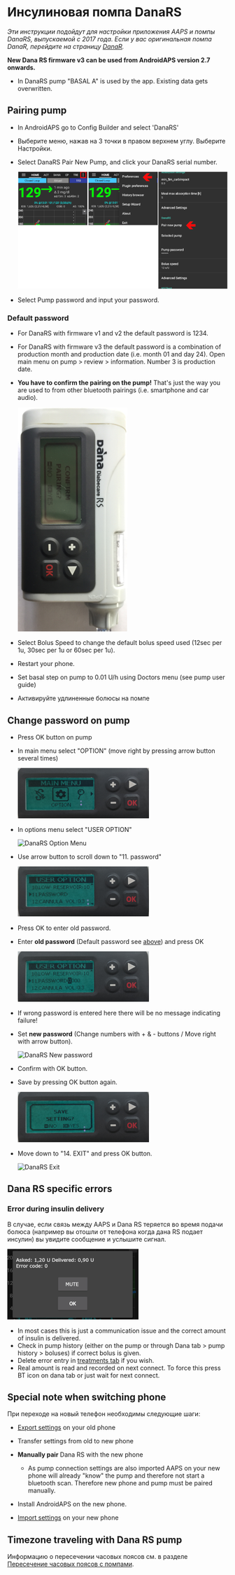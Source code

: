 # Инсулиновая помпа DanaRS

*Эти инструкции подойдут для настройки приложения AAPS и помпы DanaRS, выпускаемой с 2017 года. Если у вас оригинальная помпа DanaR, перейдите на страницу [DanaR](./DanaR-Insulin-Pump).*

**New Dana RS firmware v3 can be used from AndroidAPS version 2.7 onwards.**

* In DanaRS pump "BASAL A" is used by the app. Existing data gets overwritten.

## Pairing pump

* In AndroidAPS go to Config Builder and select 'DanaRS'

* Выберите меню, нажав на 3 точки в правом верхнем углу. Выберите Настройки.

* Select DanaRS Pair New Pump, and click your DanaRS serial number.
    
    ![AAPS pair Dana RS](../images/AAPS_DanaRSPairing.png)

* Select Pump password and input your password.

### Default password

* For DanaRS with firmware v1 and v2 the default password is 1234.
* For DanaRS with firmware v3 the default password is a combination of production month and production date (i.e. month 01 and day 24). Open main menu on pump > review > information. Number 3 is production date.

* **You have to confirm the pairing on the pump!** That's just the way you are used to from other bluetooth pairings (i.e. smartphone and car audio).
    
    ![Dana RS confirmation pairing](../images/DanaRS_Pairing.png)

* Select Bolus Speed to change the default bolus speed used (12sec per 1u, 30sec per 1u or 60sec per 1u).

* Restart your phone.
* Set basal step on pump to 0.01 U/h using Doctors menu (see pump user guide)
* Активируйте удлиненные болюсы на помпе

## Change password on pump

* Press OK button on pump
* In main menu select "OPTION" (move right by pressing arrow button several times)
    
    ![DanaRS Main Menu](../images/DanaRSPW_01_MainMenu.png)

* In options menu select "USER OPTION"
    
    ![DanaRS Option Menu](../images/DanaRSPW_02_OptionMenu.png)

* Use arrow button to scroll down to "11. password"
    
    ![DanaRS 11. Password](../images/DanaRSPW_03_11PW.png)

* Press OK to enter old password.

* Enter **old password** (Default password see [above](#default-password)) and press OK
    
    ![DanaRS Enter old password](../images/DanaRSPW_04_11PWenter.png)

* If wrong password is entered here there will be no message indicating failure!

* Set **new password** (Change numbers with + & - buttons / Move right with arrow button).
    
    ![DanaRS New password](../images/DanaRSPW_05_PWnew.png)

* Confirm with OK button.

* Save by pressing OK button again.
    
    ![DanaRS Save new password](../images/DanaRSPW_06_PWnewSave.png)

* Move down to "14. EXIT" and press OK button.
    
    ![DanaRS Exit](../images/DanaRSPW_07_Exit.png)

## Dana RS specific errors

### Error during insulin delivery

В случае, если связь между AAPS и Dana RS теряется во время подачи болюса (например вы отошли от телефона когда дана RS подает инсулин) вы увидите сообщение и услышите сигнал.

![Оповещение - подача инсулина](../images/DanaRS_Error_bolus.png)

* In most cases this is just a communication issue and the correct amount of insulin is delivered.
* Check in pump history (either on the pump or through Dana tab > pump history > boluses) if correct bolus is given.
* Delete error entry in [treatments tab](../Getting-Started/Screenshots#carb-correction) if you wish.
* Real amount is read and recorded on next connect. To force this press BT icon on dana tab or just wait for next connect.

## Special note when switching phone

При переходе на новый телефон необходимы следующие шаги:

* [Export settings](../Usage/ExportImportSettings.html#export-settings) on your old phone
* Transfer settings from old to new phone
* **Manually pair** Dana RS with the new phone
    
    * As pump connection settings are also imported AAPS on your new phone will already "know" the pump and therefore not start a bluetooth scan. Therefore new phone and pump must be paired manually.
* Install AndroidAPS on the new phone.
* [Import settings](../Usage/ExportImportSettings.html#import-settings) on your new phone

## Timezone traveling with Dana RS pump

Информацию о пересечении часовых поясов см. в разделе [Пересечение часовых поясов с помпами](../Usage/Timezone-traveling#danarv2-danars).